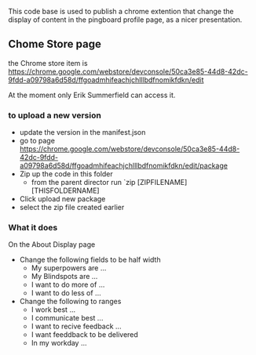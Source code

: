 This code base is used to publish a chrome extention that change the display of content
in the pingboard profile page, as a nicer presentation.

## Chome Store page

the Chrome store item is https://chrome.google.com/webstore/devconsole/50ca3e85-44d8-42dc-9fdd-a09798a6d58d/ffgoadmhifeachjchlllbdfnomikfdkn/edit

At the moment only Erik Summerfield can access it.

### to upload a new version 

* update the version in the manifest.json
* go to page https://chrome.google.com/webstore/devconsole/50ca3e85-44d8-42dc-9fdd-a09798a6d58d/ffgoadmhifeachjchlllbdfnomikfdkn/edit/package
* Zip up the code in this folder 
  * from the parent director run `zip [ZIPFILENAME] [THISFOLDERNAME]
* Click upload new package 
* select the zip file created earlier


### What it does
On the About Display page 
* Change the following fields to be half width
  * My superpowers are ...
  * My Blindspots are ...
  * I want to do more of ...
  * I want to do less of ...
* Change the following to ranges 
  * I work best ...
  * I communicate best ...
  * I want to recive feedback ...
  * I want feeddback to be delivered
  * In my workday ...

